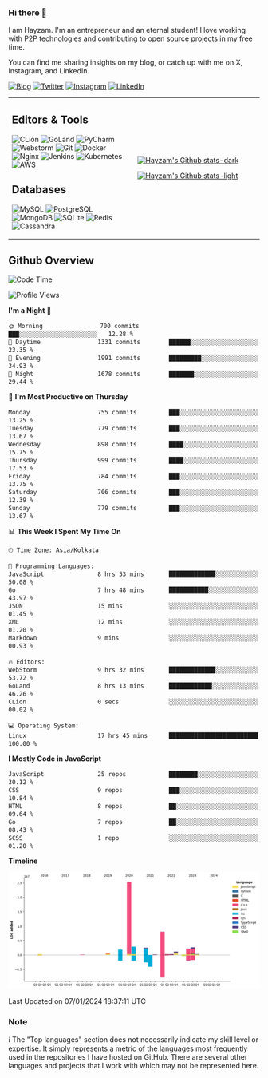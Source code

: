 ### Hi there 👋

I am Hayzam. I'm an entrepreneur and an eternal student! I love working with P2P technologies and contributing to open source projects in my free time.

You can find me sharing insights on my blog, or catch up with me on X, Instagram, and LinkedIn.

[![Blog](https://img.shields.io/badge/Blog-%2312100E.svg?&style=for-the-badge&logo=medium&logoColor=white)](https://hayzam.com)
[![Twitter](https://img.shields.io/badge/Twitter-%231DA1F2.svg?&style=for-the-badge&logo=X&logoColor=white)](https://twitter.com/hayzam_js)
[![Instagram](https://img.shields.io/badge/Instagram-%23E4405F.svg?&style=for-the-badge&logo=instagram&logoColor=white)](https://instagram.com/hayzam.ts)
[![LinkedIn](https://img.shields.io/badge/LinkedIn-%230077B5.svg?&style=for-the-badge&logo=linkedin&logoColor=white)](https://www.linkedin.com/in/hayzam-s-2b9b95139/)

<table width="100%">
<tr>
<td width="50%">

## Editors & Tools

![CLion](https://img.shields.io/badge/-CLion-000000?style=flat&logo=CLion)
![GoLand](https://img.shields.io/badge/-GoLand-000000?style=flat&logo=Goland)
![PyCharm](https://img.shields.io/badge/-PyCharm-000000?style=flat&logo=PyCharm)
![Webstorm](https://img.shields.io/badge/-WebStorm-000000?style=flat&logo=WebStorm)
![Git](https://img.shields.io/badge/-Git-000000?style=flat&logo=git)
![Docker](https://img.shields.io/badge/-Docker-000000?style=flat&logo=docker)
![Nginx](https://img.shields.io/badge/-Nginx-000000?style=flat&logo=nginx)
![Jenkins](https://img.shields.io/badge/-Jenkins-000000?style=flat&logo=jenkins)
![Kubernetes](https://img.shields.io/badge/-Kubernetes-000000?style=flat&logo=kubernetes)
![AWS](https://img.shields.io/badge/-AWS-000000?style=flat&logo=amazon-aws)

## Databases

![MySQL](https://img.shields.io/badge/-MySQL-000000?style=flat&logo=mysql)
![PostgreSQL](https://img.shields.io/badge/-PostgreSQL-000000?style=flat&logo=postgresql)
![MongoDB](https://img.shields.io/badge/-MongoDB-000000?style=flat&logo=mongodb)
![SQLite](https://img.shields.io/badge/-SQLite-000000?style=flat&logo=sqlite)
![Redis](https://img.shields.io/badge/-Redis-000000?style=flat&logo=redis)
![Cassandra](https://img.shields.io/badge/-Cassandra-000000?style=flat&logo=apache-cassandra)
</div>

<td width="50%">
 
[![Hayzam's Github stats-dark](https://github-readme-stats.vercel.app/api?username=hayzamjs&show_icons=true&theme=dark#gh-dark-mode-only)](https://github.com/anuraghazra/github-readme-stats#gh-dark-mode-only)
 
[![Hayzam's Github stats-light](https://github-readme-stats.vercel.app/api?username=hayzamjs&show_icons=true&theme=default#gh-light-mode-only)](https://github.com/anuraghazra/github-readme-stats#gh-light-mode-only)

</td>
</tr>
</table>
 
## Github Overview


<!--START_SECTION:waka-->
![Code Time](http://img.shields.io/badge/Code%20Time-400%20hrs%2044%20mins-blue)

![Profile Views](http://img.shields.io/badge/Profile%20Views-2-blue)

**I'm a Night 🦉** 

```text
🌞 Morning                700 commits         ███░░░░░░░░░░░░░░░░░░░░░░   12.28 % 
🌆 Daytime                1331 commits        ██████░░░░░░░░░░░░░░░░░░░   23.35 % 
🌃 Evening                1991 commits        █████████░░░░░░░░░░░░░░░░   34.93 % 
🌙 Night                  1678 commits        ███████░░░░░░░░░░░░░░░░░░   29.44 % 
```
📅 **I'm Most Productive on Thursday** 

```text
Monday                   755 commits         ███░░░░░░░░░░░░░░░░░░░░░░   13.25 % 
Tuesday                  779 commits         ███░░░░░░░░░░░░░░░░░░░░░░   13.67 % 
Wednesday                898 commits         ████░░░░░░░░░░░░░░░░░░░░░   15.75 % 
Thursday                 999 commits         ████░░░░░░░░░░░░░░░░░░░░░   17.53 % 
Friday                   784 commits         ███░░░░░░░░░░░░░░░░░░░░░░   13.75 % 
Saturday                 706 commits         ███░░░░░░░░░░░░░░░░░░░░░░   12.39 % 
Sunday                   779 commits         ███░░░░░░░░░░░░░░░░░░░░░░   13.67 % 
```


📊 **This Week I Spent My Time On** 

```text
🕑︎ Time Zone: Asia/Kolkata

💬 Programming Languages: 
JavaScript               8 hrs 53 mins       █████████████░░░░░░░░░░░░   50.08 % 
Go                       7 hrs 48 mins       ███████████░░░░░░░░░░░░░░   43.97 % 
JSON                     15 mins             ░░░░░░░░░░░░░░░░░░░░░░░░░   01.45 % 
XML                      12 mins             ░░░░░░░░░░░░░░░░░░░░░░░░░   01.20 % 
Markdown                 9 mins              ░░░░░░░░░░░░░░░░░░░░░░░░░   00.93 % 

🔥 Editors: 
WebStorm                 9 hrs 32 mins       █████████████░░░░░░░░░░░░   53.72 % 
GoLand                   8 hrs 13 mins       ████████████░░░░░░░░░░░░░   46.26 % 
CLion                    0 secs              ░░░░░░░░░░░░░░░░░░░░░░░░░   00.02 % 

💻 Operating System: 
Linux                    17 hrs 45 mins      █████████████████████████   100.00 % 
```

**I Mostly Code in JavaScript** 

```text
JavaScript               25 repos            ████████░░░░░░░░░░░░░░░░░   30.12 % 
CSS                      9 repos             ███░░░░░░░░░░░░░░░░░░░░░░   10.84 % 
HTML                     8 repos             ██░░░░░░░░░░░░░░░░░░░░░░░   09.64 % 
Go                       7 repos             ██░░░░░░░░░░░░░░░░░░░░░░░   08.43 % 
SCSS                     1 repo              ░░░░░░░░░░░░░░░░░░░░░░░░░   01.20 % 
```



**Timeline**

![Lines of Code chart](https://raw.githubusercontent.com/hayzamjs/hayzamjs/main/assets/bar_graph.png)


 Last Updated on 07/01/2024 18:37:11 UTC
<!--END_SECTION:waka-->


### Note 

:information_source: The "Top languages" section does not necessarily indicate my skill level or expertise. It simply represents a metric of the languages most frequently used in the repositories I have hosted on GitHub. There are several other languages and projects that I work with which may not be represented here. 

